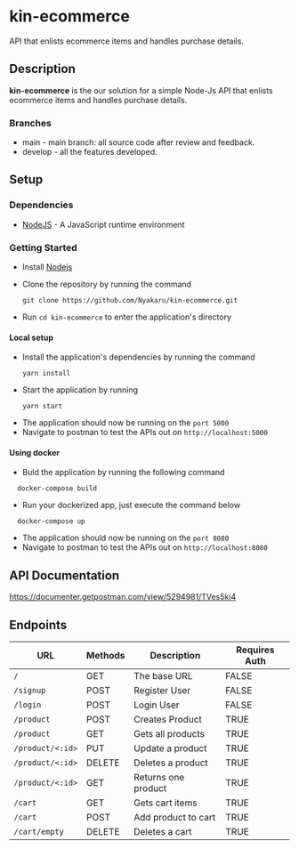 # kin-ecommerce

API that enlists ecommerce items and handles purchase details.

## Description

**kin-ecommerce** is the our solution for a simple Node-Js API that enlists ecommerce items and handles purchase details.

### Branches
* main - main branch: all source code after review and feedback.
* develop - all the features developed.

## Setup

### Dependencies

- [NodeJS](https://github.com/nodejs/node) - A JavaScript runtime environment

### Getting Started

- Install [Nodejs](https://nodejs.org/en/download/)
- Clone the repository by running the command

  ```[bash]
  git clone https://github.com/Nyakaru/kin-ecommerce.git
  ```

- Run `cd kin-ecommerce` to enter the application's directory

#### Local setup 
- Install the application's dependencies by running the command
  ```
  yarn install
  ```
- Start the application by running
  ```
  yarn start
  ```
- The application should now be running on the `port 5000`
- Navigate to postman to test the APIs out on `http://localhost:5000`


#### Using docker
- Buld the application by running the following command
```
  docker-compose build
  ```
- Run your dockerized app, just execute the command below
```
  docker-compose up
  ```
- The application should now be running on the `port 8080`
- Navigate to postman to test the APIs out on `http://localhost:8080`

## API Documentation
https://documenter.getpostman.com/view/5294981/TVes5ki4

## Endpoints

| URL                                                       | Methods | Description              | Requires Auth  |
|-----------------------------------------------------------|---------|--------------------------|----------------|
| `/`                                                       | GET     | The base URL             | FALSE          |
| `/signup`                                                 | POST    | Register User            | FALSE          |
| `/login`                                                  | POST    | Login User               | FALSE          |
| `/product`                                                | POST    | Creates Product          | TRUE           |
| `/product`                                                | GET     | Gets all products        | TRUE           |
| `/product/<:id>`                                          | PUT     | Update a product         | TRUE           |
| `/product/<:id>`                                          | DELETE  | Deletes a product        | TRUE           |
| `/product/<:id>`                                          | GET     | Returns one product      | TRUE           |
| `/cart`                                                   | GET     | Gets cart items          | TRUE           |
| `/cart`                                                   | POST    | Add product to cart      | TRUE           |
| `/cart/empty`                                             | DELETE  | Deletes a cart           | TRUE           |
